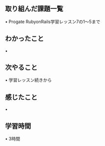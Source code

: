 ## 取り組んだ課題一覧
• Progate RubyonRails学習レッスン7の1〜5まで
## わかったこと
• 

## 次やること
• 学習レッスン続きから

## 感じたこと
• 

## 学習時間
• 3時間